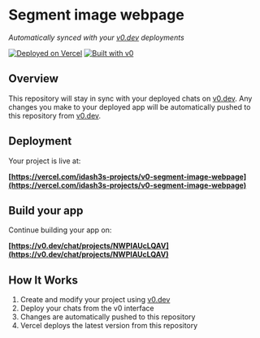 # Segment image webpage

*Automatically synced with your [v0.dev](https://v0.dev) deployments*

[![Deployed on Vercel](https://img.shields.io/badge/Deployed%20on-Vercel-black?style=for-the-badge&logo=vercel)](https://vercel.com/idash3s-projects/v0-segment-image-webpage)
[![Built with v0](https://img.shields.io/badge/Built%20with-v0.dev-black?style=for-the-badge)](https://v0.dev/chat/projects/NWPIAUcLQAV)

## Overview

This repository will stay in sync with your deployed chats on [v0.dev](https://v0.dev).
Any changes you make to your deployed app will be automatically pushed to this repository from [v0.dev](https://v0.dev).

## Deployment

Your project is live at:

**[https://vercel.com/idash3s-projects/v0-segment-image-webpage](https://vercel.com/idash3s-projects/v0-segment-image-webpage)**

## Build your app

Continue building your app on:

**[https://v0.dev/chat/projects/NWPIAUcLQAV](https://v0.dev/chat/projects/NWPIAUcLQAV)**

## How It Works

1. Create and modify your project using [v0.dev](https://v0.dev)
2. Deploy your chats from the v0 interface
3. Changes are automatically pushed to this repository
4. Vercel deploys the latest version from this repository